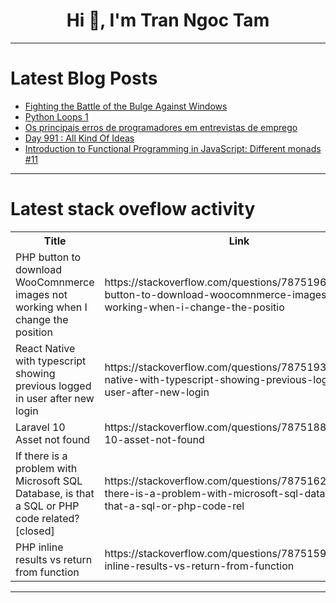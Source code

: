 <h1 align="center">Hi 👋, I'm Tran Ngoc Tam</h1>

---

# Latest Blog Posts 
<!-- BLOG-POST-LIST:START -->
- [Fighting the Battle of the Bulge Against Windows](https://dev.to/coffmans/fighting-the-battle-of-the-bulge-against-windows-5582)
- [Python Loops 1](https://dev.to/coderanger08/python-loops-1-5dho)
- [Os principais erros de programadores em entrevistas de emprego](https://dev.to/codigoaoponto/os-principais-erros-de-programadores-em-entrevistas-de-emprego-1ae9)
- [Day 991 : All Kind Of Ideas](https://dev.to/dwane/day-991-all-kind-of-ideas-4k2e)
- [Introduction to Functional Programming in JavaScript: Different monads #11](https://dev.to/francescoagati/introduction-to-functional-programming-in-javascript-different-monads-11-2je1)
<!-- BLOG-POST-LIST:END -->

---

# Latest stack oveflow activity
<table>
  <tr><th>Title</th><th>Link</th></tr>
  <!-- STACKOVERFLOW:START --><tr><td>PHP button to download WooComnmerce images not working when I change the position</td><td>https://stackoverflow.com/questions/78751962/php-button-to-download-woocomnmerce-images-not-working-when-i-change-the-positio</td></tr><tr><td>React Native with typescript showing previous logged in user after new login</td><td>https://stackoverflow.com/questions/78751934/react-native-with-typescript-showing-previous-logged-in-user-after-new-login</td></tr><tr><td>Laravel 10 Asset not found</td><td>https://stackoverflow.com/questions/78751888/laravel-10-asset-not-found</td></tr><tr><td>If there is a problem with Microsoft SQL Database, is that a SQL or PHP code related? [closed]</td><td>https://stackoverflow.com/questions/78751624/if-there-is-a-problem-with-microsoft-sql-database-is-that-a-sql-or-php-code-rel</td></tr><tr><td>PHP inline results vs return from function</td><td>https://stackoverflow.com/questions/78751591/php-inline-results-vs-return-from-function</td></tr><!-- STACKOVERFLOW:END -->
</table>

---


